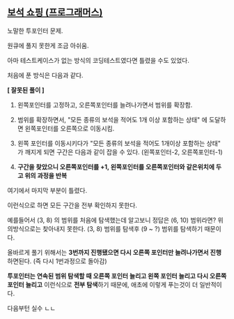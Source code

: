 ##  [보석 쇼핑 (프로그래머스)](https://school.programmers.co.kr/learn/courses/30/lessons/67258#)

노말한 투포인터 문제.

원큐에 풀지 못한게 조금 아쉬움.

아마 테스트케이스가 없는 방식의 코딩테스트였다면 틀렸을 수도 있었다.

처음에 푼 방식은 다음과 같다.

**[ 잘못된 풀이 ]**

1. 왼쪽포인터를 고정하고, 오른쪽포인터를 늘려나가면서 범위를 확장함.

2. 범위를 확장하면서, "모든 종류의 보석을 적어도 1개 이상 포함하는 상태" 에 도달하면 왼쪽포인터를 오른쪽으로 이동시킴.

3. 왼쪽 포인터를 이동시키다가 "모든 종류의 보석을 적어도 1개이상 포함하는 상태" 가 깨지게 되면 구간은 다음과 같이 잡을 수 있다. (왼쪽포인터-2, 오른쪽포인터-1)

4. **구간을 찾았으니 오른쪽포인터를 +1, 왼쪽포인터를 오른쪽포인터와 같은위치에 두고 위의 과정을 반복**



여기에서 마지막 부분이 틀렸다.

이런식으로 하면 모든 구간을 전부 확인하지 못한다.

예를들어서 (3, 8) 의 범위를 처음에 탐색했는데 알고보니 정답은 (6, 10) 범위라면? 위의방식으로는 찾아내지 못한다. (3, 8) 범위를 탐색후 (9 ~ ?) 범위를 탐색하기 때문이다.

올바르게 풀기 위해서는 **3번까지 진행됐으면 다시 오른쪽 포인터만 늘려나가면서 진행** 하면된다. (즉 다시 1번과정으로 돌아감)

**투포인터는 연속된 범위 탐색할 때 오른쪽 포인터 늘리고 왼쪽 포인터 늘리고 다시 오른쪽 포인터 늘리고** 이런식으로 **전부 탐색**하기 때문에, 애초에 이렇게 푸는것이 더 일반적이다.

다음부턴 실수 ㄴㄴ
